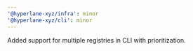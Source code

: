 ```yaml
---
'@hyperlane-xyz/infra': minor
'@hyperlane-xyz/cli': minor
---
```


Added support for multiple registries in CLI with prioritization.
